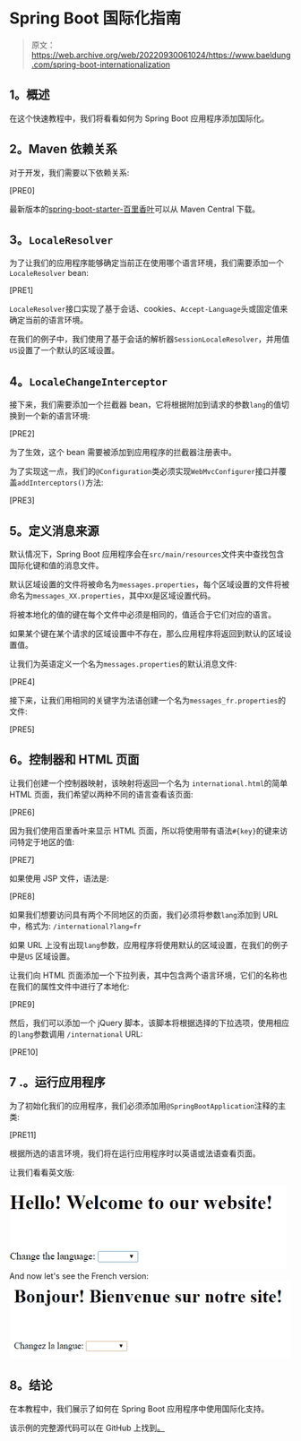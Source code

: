 # Spring Boot 国际化指南

> 原文：<https://web.archive.org/web/20220930061024/https://www.baeldung.com/spring-boot-internationalization>

## **1。概述**

在这个快速教程中，我们将看看如何为 Spring Boot 应用程序添加国际化。

## **2。Maven 依赖关系**

对于开发，我们需要以下依赖关系:

[PRE0]

最新版本的[spring-boot-starter-百里香叶](https://web.archive.org/web/20220630143355/https://search.maven.org/classic/#search%7Cga%7C1%7Ca%3A%22spring-boot-starter-thymeleaf%22)可以从 Maven Central 下载。

## **3。`LocaleResolver`**

为了让我们的应用程序能够确定当前正在使用哪个语言环境，我们需要添加一个`LocaleResolver` bean:

[PRE1]

`LocaleResolver`接口实现了基于会话、cookies、`Accept-Language`头或固定值来确定当前的语言环境。

在我们的例子中，我们使用了基于会话的解析器`SessionLocaleResolver`，并用值`US`设置了一个默认的区域设置。

## **4。`LocaleChangeInterceptor`**

接下来，我们需要添加一个拦截器 bean，它将根据附加到请求的参数`lang`的值切换到一个新的语言环境:

[PRE2]

为了生效，这个 bean 需要被添加到应用程序的拦截器注册表中。

为了实现这一点，我们的`@Configuration`类必须实现`WebMvcConfigurer`接口并覆盖`addInterceptors()`方法:

[PRE3]

## **5。定义消息来源**

默认情况下，Spring Boot 应用程序会在`src/main/resources`文件夹中查找包含国际化键和值的消息文件。

默认区域设置的文件将被命名为`messages.properties`，每个区域设置的文件将被命名为`messages_XX.properties`，其中`XX`是区域设置代码。

将被本地化的值的键在每个文件中必须是相同的，值适合于它们对应的语言。

如果某个键在某个请求的区域设置中不存在，那么应用程序将返回到默认的区域设置值。

让我们为英语定义一个名为`messages.properties`的默认消息文件:

[PRE4]

接下来，让我们用相同的关键字为法语创建一个名为`messages_fr.properties`的文件:

[PRE5]

## **6。控制器和 HTML 页面**

让我们创建一个控制器映射，该映射将返回一个名为 `international.html`的简单 HTML 页面，我们希望以两种不同的语言查看该页面:

[PRE6]

因为我们使用百里香叶来显示 HTML 页面，所以将使用带有语法`#{key}`的键来访问特定于地区的值:

[PRE7]

如果使用 JSP 文件，语法是:

[PRE8]

如果我们想要访问具有两个不同地区的页面，我们必须将参数`lang`添加到 URL 中，格式为: `/international?lang=fr`

如果 URL 上没有出现`lang`参数，应用程序将使用默认的区域设置，在我们的例子中是`US` 区域设置。

让我们向 HTML 页面添加一个下拉列表，其中包含两个语言环境，它们的名称也在我们的属性文件中进行了本地化:

[PRE9]

然后，我们可以添加一个 jQuery 脚本，该脚本将根据选择的下拉选项，使用相应的`lang`参数调用 `/international` URL:

[PRE10]

## 7 .**。运行应用程序**

为了初始化我们的应用程序，我们必须添加用`@SpringBootApplication`注释的主类:

[PRE11]

根据所选的语言环境，我们将在运行应用程序时以英语或法语查看页面。

让我们看看英文版:

[![screen shot in English](img/16efbe7f44a2880746a8c1b2b979e18c.png)](/web/20220630143355/https://www.baeldung.com/wp-content/uploads/2017/03/piceng.png)And now let's see the French version:[![screen shot in French](img/69cd525e2b244dc3303cb0cdc351e2d1.png)](/web/20220630143355/https://www.baeldung.com/wp-content/uploads/2017/03/picfr.png)

## **8。结论**

在本教程中，我们展示了如何在 Spring Boot 应用程序中使用国际化支持。

该示例的完整源代码可以在 GitHub 上找到[。](https://web.archive.org/web/20220630143355/https://github.com/eugenp/tutorials/tree/master/spring-boot-modules/spring-boot-mvc)